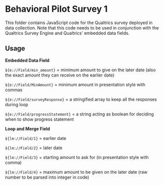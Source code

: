 # Behavioral Pilot Survey 1

This folder contains JavaScript code for the Qualtrics survey deployed in data collection. 
Note that this code needs to be used in conjunction with the Qualtrics Survey Engine and Qualtrics' embedded data fields.

## Usage

**Embedded Data Field**

`${e://Field/min_amount}` = minimum amount to give on the later date (also the exact amount they can receive on the earlier date)

`${e://Field/MinAmount}` = minimum amount in presentation style with commas

`${e://Field/surveyResponse}` = a stringified array to keep all the responses during loop

`${e://Field/progressStatement}` = a string acting as boolean for deciding when to show progress statement

**Loop and Merge Field**

`${lm://Field/1}` = earlier date

`${lm://Field/2}` = later date

`${lm://Field/3}` = starting amount to ask for (in presentation style with comma)

`${lm://Field/4}` = maximum amount to be given on the later date (raw number to be parsed into integer in code)

